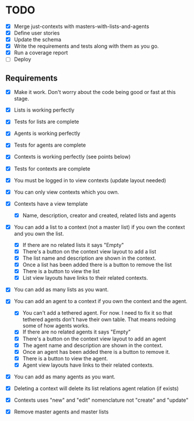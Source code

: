 # TODO

- [x] Merge just-contexts with masters-with-lists-and-agents
- [x] Define user stories
- [x] Update the schema
- [x] Write the requirements and tests along with them as you go.
- [x] Run a coverage report
- [ ] Deploy

## Requirements

- [x] Make it work. Don't worry about the code being good or fast at this stage.

- [x] Lists is working perfectly
- [x] Tests for lists are complete
- [x] Agents is working perfectly
- [x] Tests for agents are complete
- [x] Contexts is working perfectly (see points below)
- [x] Tests for contexts are complete

- [x] You must be logged in to view contexts (update layout needed)
- [x] You can only view contexts which you own.
- [x] Contexts have a view template
    - [x] Name, description, creator and created, related lists and agents
- [x] You can add a list to a context (not a master list) if you own the context and you own the list.
    - [x] If there are no related lists it says "Empty"
    - [x] There's a button on the context view layout to add a list
    - [x] The list name and description are shown in the context.
    - [x] Once a list has been added there is a button to remove the list
    - [x] There is a button to view the list
    - [x] List view layouts have links to their related contexts.
- [x] You can add as many lists as you want.
- [x] You can add an agent to a context if you own the context and the agent.
    - [x] You can't add a tethered agent. For now. I need to fix it so that tethered agents don't have their own table. That means redoing some of how agents works.
    - [x] If there are no related agents it says "Empty"
    - [x] There's a button on the context view layout to add an agent
    - [x] The agent name and description are shown in the context.
    - [x] Once an agent has been added there is a button to remove it.
    - [x] There is a button to view the agent.
    - [x] Agent view layouts have links to their related contexts.
- [x] You can add as many agents as you want.
- [x] Deleting a context will delete its list relations agent relation (if exists)
- [x] Contexts uses "new" and "edit" nomenclature not "create" and "update"
- [x] Remove master agents and master lists
